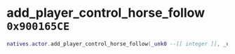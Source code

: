 # add_player_control_horse_follow `0x900165CE`

```lua
natives.actor.add_player_control_horse_follow(_unk0 --[[ integer ]], _unk1 --[[ integer ]], _unk2 --[[ integer ]], _unk3 --[[ integer ]], _unk4 --[[ integer ]], _unk5 --[[ integer ]], _unk6 --[[ integer ]])
```